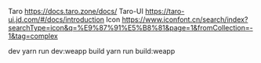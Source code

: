 Taro https://docs.taro.zone/docs/
Taro-UI https://taro-ui.jd.com/#/docs/introduction
Icon https://www.iconfont.cn/search/index?searchType=icon&q=%E9%87%91%E5%B8%81&page=1&fromCollection=-1&tag=complex

dev yarn run dev:weapp
build  yarn run build:weapp
